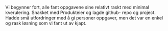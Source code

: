 Vi begynner fort, alle fant oppgavene sine relativt raskt med minimal kverulering. 
Snakket med Produkteier og lagde github- repo og project. Hadde små utfordringer med å gi personer oppgaver, men det var en enkel og rask løsning som vi fant ut av kjapt.